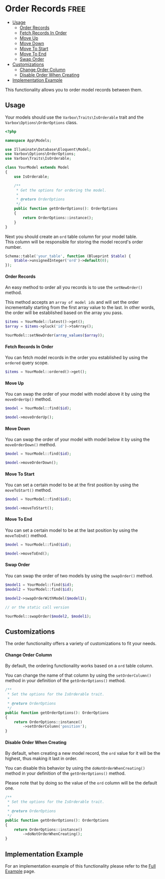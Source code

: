 <h1>Order Records <small class="free">FREE</small></h1>

- [Usage](#usage)
    - [Order Records](#order-records)
    - [Fetch Records In Order](#fetch-records-in-order)
    - [Move Up](#move-up)
    - [Move Down](#move-down)
    - [Move To Start](#move-to-start)
    - [Move To End](#move-to-end)
    - [Swap Order](#swap-order)
- [Customizations](#customizations)
    - [Change Order Column](#change-order-column)
    - [Disable Order When Creating](#disable-order-when-creating)
- [Implementation Example](#implementation-example)

<p id="first-p">
This functionality allows you to order model records between them.
</p>

<a name="usage"></a>
## Usage

Your models should use the `Varbox\Traits\IsOrderable` trait and the `Varbox\Options\OrderOptions` class.   

```php
<?php

namespace App\Models;

use Illuminate\Database\Eloquent\Model;
use Varbox\Options\OrderOptions;
use Varbox\Traits\IsOrderable;

class YourModel extends Model
{
    use IsOrderable;

    /**
     * Get the options for ordering the model.
     *
     * @return OrderOptions
     */
    public function getOrderOptions(): OrderOptions
    {
        return OrderOptions::instance();
    }
}
```

Next you should create an `ord` table column for your model table.   
This column will be responsible for storing the model record's order number.

```php
Schema::table('your_table', function (Blueprint $table) {
    $table->unsignedInteger('ord')->default(0);
});
```

#### Order Records

An easy method to order all you records is to use the `setNewOrder()` method.

This method accepts an `array of model ids` and will set the order incrementally starting from the first array value to the last.
In other words, the order will be established based on the array you pass.

```php
$items = YourModel::latest()->get();
$array = $items->pluck('id')->toArray();

YourModel::setNewOrder(array_values($array));
```

<a name="fetch-records-in-order"></a>
#### Fetch Records In Order

You can fetch model records in the order you established by using the `ordered` query scope.

```php
$items = YourModel::ordered()->get();
```

<a name="move-up"></a>
#### Move Up

You can swap the order of your model with model above it by using the `moveOrderUp()` method.

```php
$model = YourModel::find($id);

$model->moveOrderUp();
```

<a name="move-down"></a>
#### Move Down

You can swap the order of your model with model below it by using the `moveOrderDown()` method.

```php
$model = YourModel::find($id);

$model->moveOrderDown();
```

<a name="move-to-start"></a>
#### Move To Start

You can set a certain model to be at the first position by using the `moveToStart()` method.

```php
$model = YourModel::find($id);

$model->moveToStart();
```

<a name="move-to-end"></a>
#### Move To End

You can set a certain model to be at the last position by using the `moveToEnd()` method.

```php
$model = YourModel::find($id);

$model->moveToEnd();
```

<a name="swap-order"></a>
#### Swap Order

You can swap the order of two models by using the `swapOrder()` method.

```php
$model1 = YourModel::find($id);
$model2 = YourModel::find($id);

$model2->swapOrderWithModel($model1);

// or the static call version

YourModel::swapOrder($model2, $model1);
```

<a name="customizations"></a>
## Customizations

The order functionality offers a variety of customizations to fit your needs.

<a name="change-order-column"></a>
#### Change Order Column

By default, the ordering functionality works based on a `ord` table column.   

You can change the name of that column by using the `setOrderColumn()` method in your definition of the `getOrderOptions()` method.

```php
/**
 * Set the options for the IsOrderable trait.
 *
 * @return OrderOptions
 */
public function getOrderOptions(): OrderOptions
{
    return OrderOptions::instance()
        ->setOrderColumn('position');
}
```

<a name="disable-order-when-creating"></a>
#### Disable Order When Creating

By default, when creating a new model record, the `ord` value for it will be the highest, thus making it last in order.

You can disable this behavior by using the `doNotOrderWhenCreating()` method in your definition of the `getOrderOptions()` method.

Please note that by doing so the value of the `ord` column will be the default one.

```php
/**
 * Set the options for the IsOrderable trait.
 *
 * @return OrderOptions
 */
public function getOrderOptions(): OrderOptions
{
    return OrderOptions::instance()
        ->doNotOrderWhenCreating();
}
```

<a name="implementation-example"></a>
## Implementation Example

For an implementation example of this functionality please refer to the [Full Example](/docs/{{version}}/full-example#order-records) page.
